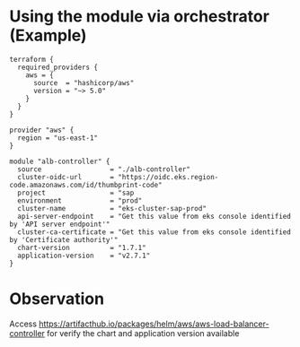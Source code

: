 # Using the module via orchestrator (Example)
```
terraform {
  required_providers {
    aws = {
      source  = "hashicorp/aws"
      version = "~> 5.0"
    }
  }
}

provider "aws" {
  region = "us-east-1"
}

module "alb-controller" {
  source                 = "./alb-controller"
  cluster-oidc-url       = "https://oidc.eks.region-code.amazonaws.com/id/thumbprint-code"
  project                = "sap
  environment            = "prod"
  cluster-name           = "eks-cluster-sap-prod"
  api-server-endpoint    = "Get this value from eks console identified by 'API server endpoint'"
  cluster-ca-certificate = "Get this value from eks console identified by 'Certificate authority'"
  chart-version          = "1.7.1"
  application-version    = "v2.7.1"
}
```
# Observation
Access https://artifacthub.io/packages/helm/aws/aws-load-balancer-controller for verify the chart and application version available